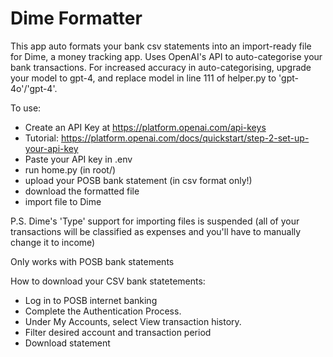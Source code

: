# Dime Formatter
This app auto formats your bank csv statements into an import-ready file for Dime, a money tracking app.
Uses OpenAI's API to auto-categorise your bank transactions.
For increased accuracy in auto-categorising, upgrade your model to gpt-4, and replace model in line 111 of helper.py to 'gpt-4o'/'gpt-4'.

To use:
- Create an API Key at https://platform.openai.com/api-keys
- Tutorial: https://platform.openai.com/docs/quickstart/step-2-set-up-your-api-key
- Paste your API key in .env
- run home.py (in root/)
- upload your POSB bank statement (in csv format only!)
- download the formatted file
- import file to Dime

P.S. Dime's 'Type' support for importing files is suspended (all of your transactions will be classified as expenses and you'll have to manually change it to income)

Only works with POSB bank statements

How to download your CSV bank statetements:
- Log in to POSB internet banking
- Complete the Authentication Process.
- Under My Accounts, select View transaction history.
- Filter desired account and transaction period
- Download statement
